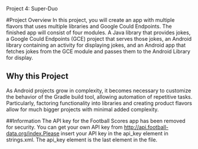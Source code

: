 Project 4: Super-Duo

#Project Overview
In this project, you will create an app with multiple flavors that uses multiple libraries and Google Could Endpoints. The finished app will consist of four modules. A Java library that provides jokes, a Google Could Endpoints (GCE) project that serves those jokes, an Android library containing an activity for displaying jokes, and an Android app that fetches jokes from the GCE module and passes them to the Android Library for display.

## Why this Project
As Android projects grow in complexity, it becomes necessary to customize the behavior of the Gradle build tool, allowing automation of repetitive tasks. Particularly, factoring functionality into libraries and creating product flavors allow for much bigger projects with minimal added complexity.

##Information
The API key for the Football Scores app has been removed for security. You can get your own API key from http://api.football-data.org/index.Please insert your API key in the api_key element in strings.xml. The api_key element is the last element in the file.
